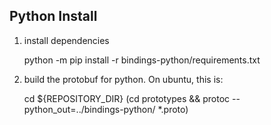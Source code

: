 ## Python Install
1. install dependencies  
    

    python -m pip install -r bindings-python/requirements.txt
    
2. build the protobuf for python. On ubuntu, this is:
    
    
    cd ${REPOSITORY_DIR}
    (cd prototypes && protoc --python_out=../bindings-python/ *.proto)
